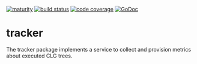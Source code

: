 [![maturity](https://img.shields.io/badge/status-alpha-red.svg)](https://github.com/the-anna-project/tracker) [![build status](https://travis-ci.org/the-anna-project/tracker.svg?branch=master)](https://travis-ci.org/the-anna-project/tracker) [![code coverage](https://codecov.io/github/the-anna-project/tracker/coverage.svg?branch=master)](https://codecov.io/github/the-anna-project/tracker?branch=master) [![GoDoc](https://godoc.org/github.com/the-anna-project/tracker?status.svg)](http://godoc.org/github.com/the-anna-project/tracker)

# tracker
The tracker package implements a service to collect and provision metrics about
executed CLG trees.
